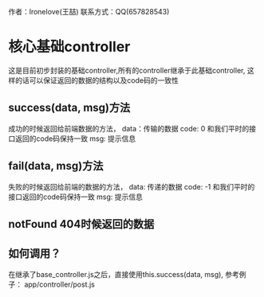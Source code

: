 作者：lronelove(王喆)
联系方式：QQ(657828543)


# 核心基础controller
这是目前初步封装的基础controller,所有的controller继承于此基础controller,
这样的话可以保证返回的数据的结构以及code码的一致性

## success(data, msg)方法
成功的时候返回给前端数据的方法，
data：传输的数据
code: 0  和我们平时的接口返回的code码保持一致
msg: 提示信息

## fail(data, msg)方法
失败的时候返回给前端的数据的方法，
data: 传递的数据
code: -1 和我们平时的接口返回的code码保持一致
msg: 提示信息

## notFound 404时候返回的数据

## 如何调用？
在继承了base_controller.js之后，直接使用this.success(data, msg),
参考例子： app/controller/post.js